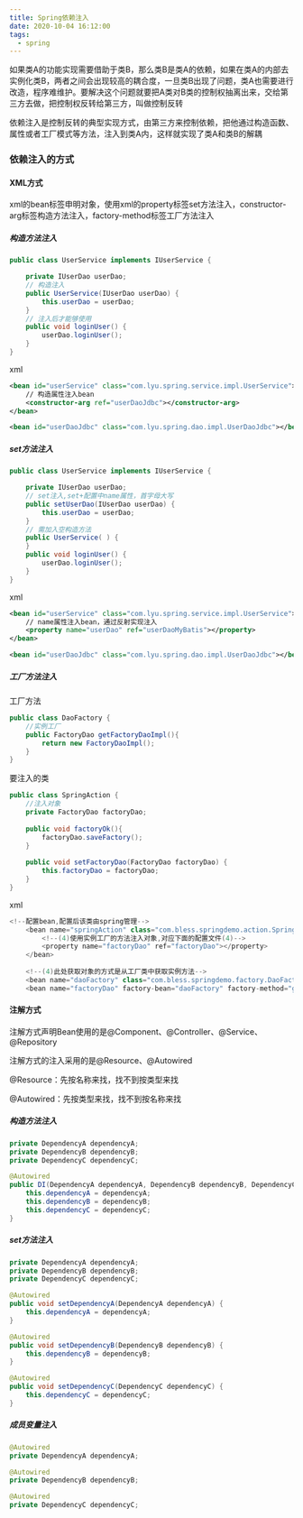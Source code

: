 ```yaml
---
title: Spring依赖注入
date: 2020-10-04 16:12:00
tags:
  - spring
---
```


如果类A的功能实现需要借助于类B，那么类B是类A的依赖，如果在类A的内部去实例化类B，两者之间会出现较高的耦合度，一旦类B出现了问题，类A也需要进行改造，程序难维护。要解决这个问题就要把A类对B类的控制权抽离出来，交给第三方去做，把控制权反转给第三方，叫做控制反转

依赖注入是控制反转的典型实现方式，由第三方来控制依赖，把他通过构造函数、属性或者工厂模式等方法，注入到类A内，这样就实现了类A和类B的解耦

### 依赖注入的方式

#### XML方式

xml的bean标签申明对象，使用xml的property标签set方法注入，constructor-arg标签构造方法注入，factory-method标签工厂方法注入

##### 构造方法注入

```java
public class UserService implements IUserService {

	private IUserDao userDao;
	// 构造注入
	public UserService(IUserDao userDao) {
		this.userDao = userDao;
	}	
	// 注入后才能够使用
	public void loginUser() {
		userDao.loginUser();
	}
}
```

xml

```xml
<bean id="userService" class="com.lyu.spring.service.impl.UserService">
	// 构造属性注入bean
	<constructor-arg ref="userDaoJdbc"></constructor-arg>
</bean>

<bean id="userDaoJdbc" class="com.lyu.spring.dao.impl.UserDaoJdbc"></bean>
```

##### set方法注入

```java
public class UserService implements IUserService {

	private IUserDao userDao;
	// set注入,set+配置中name属性，首字母大写
	public setUserDao(IUserDao userDao) {
		this.userDao = userDao;
	}
	// 需加入空构造方法
	public UserService( ) {
	}
	public void loginUser() {
		userDao.loginUser();
	}
}
```

xml

```xml
<bean id="userService" class="com.lyu.spring.service.impl.UserService">
	// name属性注入bean，通过反射实现注入
	<property name="userDao" ref="userDaoMyBatis"></property>
</bean>

<bean id="userDaoJdbc" class="com.lyu.spring.dao.impl.UserDaoJdbc"></bean>
```

##### 工厂方法注入

工厂方法

```java
public class DaoFactory {  
    //实例工厂  
    public FactoryDao getFactoryDaoImpl(){  
        return new FactoryDaoImpl();  
    }  
}  
```

要注入的类

```java
public class SpringAction {  
    //注入对象  
    private FactoryDao factoryDao;  
      
    public void factoryOk(){  
        factoryDao.saveFactory();  
    }  
  
    public void setFactoryDao(FactoryDao factoryDao) {  
        this.factoryDao = factoryDao;  
    }  
} 
```

xml

```java
<!--配置bean,配置后该类由spring管理-->  
    <bean name="springAction" class="com.bless.springdemo.action.SpringAction">  
        <!--(4)使用实例工厂的方法注入对象,对应下面的配置文件(4)-->  
        <property name="factoryDao" ref="factoryDao"></property>  
    </bean>  
      
    <!--(4)此处获取对象的方式是从工厂类中获取实例方法-->  
    <bean name="daoFactory" class="com.bless.springdemo.factory.DaoFactory"></bean>  
    <bean name="factoryDao" factory-bean="daoFactory" factory-method="getFactoryDaoImpl"></bean> 
```

#### 注解方式

注解方式声明Bean使用的是@Component、@Controller、@Service、@Repository

注解方式的注入采用的是@Resource、@Autowired

@Resource：先按名称来找，找不到按类型来找

@Autowired：先按类型来找，找不到按名称来找

##### 构造方法注入

```java
private DependencyA dependencyA;
private DependencyB dependencyB;
private DependencyC dependencyC;

@Autowired
public DI(DependencyA dependencyA, DependencyB dependencyB, DependencyC dependencyC) {
    this.dependencyA = dependencyA;
    this.dependencyB = dependencyB;
    this.dependencyC = dependencyC;
}
```

##### set方法注入

```java
private DependencyA dependencyA;
private DependencyB dependencyB;
private DependencyC dependencyC;

@Autowired
public void setDependencyA(DependencyA dependencyA) {
    this.dependencyA = dependencyA;
}

@Autowired
public void setDependencyB(DependencyB dependencyB) {
    this.dependencyB = dependencyB;
}

@Autowired
public void setDependencyC(DependencyC dependencyC) {
    this.dependencyC = dependencyC;
}
```

##### 成员变量注入

```java
@Autowired
private DependencyA dependencyA;

@Autowired
private DependencyB dependencyB;

@Autowired
private DependencyC dependencyC;
```


